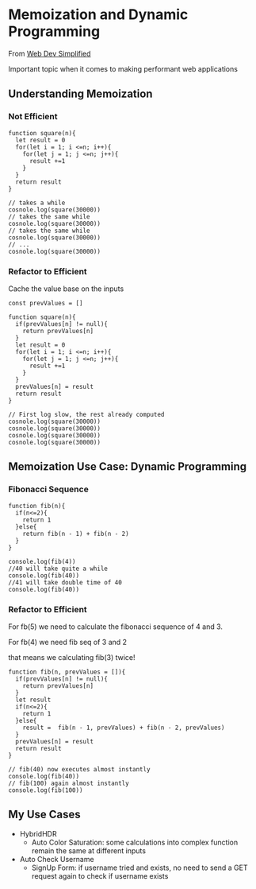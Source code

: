 # Memoization and Dynamic Programming

From [Web Dev Simplified](https://www.youtube.com/watch?v=WbwP4w6TpCk)

Important topic when it comes to making performant web applications

## Understanding Memoization

### Not Efficient
```
function square(n){
  let result = 0
  for(let i = 1; i <=n; i++){
    for(let j = 1; j <=n; j++){
      result +=1
    }
  }
  return result
}

// takes a while
cosnole.log(square(30000))
// takes the same while
cosnole.log(square(30000))
// takes the same while
cosnole.log(square(30000))
// ...
cosnole.log(square(30000))
```

### Refactor to Efficient

Cache the value base on the inputs

```
const prevValues = []

function square(n){
  if(prevValues[n] != null){
    return prevValues[n]
  }
  let result = 0
  for(let i = 1; i <=n; i++){
    for(let j = 1; j <=n; j++){
      result +=1
    }
  }
  prevValues[n] = result
  return result
}

// First log slow, the rest already computed
cosnole.log(square(30000))
cosnole.log(square(30000))
cosnole.log(square(30000))
cosnole.log(square(30000))
```

## Memoization Use Case: Dynamic Programming

### Fibonacci Sequence

```
function fib(n){
  if(n<=2){
    return 1
  }else{
    return fib(n - 1) + fib(n - 2)
  }
}

console.log(fib(4))
//40 will take quite a while
console.log(fib(40))
//41 will take double time of 40
console.log(fib(40))
```

### Refactor to Efficient
For fb(5) we need to calculate the fibonacci sequence of 4 and 3.

For fb(4) we need fib seq of 3 and 2

that means we calculating fib(3) twice!

```
function fib(n, prevValues = []){
  if(prevValues[n] != null){
    return prevValues[n]
  }
  let result
  if(n<=2){
    return 1
  }else{
    result =  fib(n - 1, prevValues) + fib(n - 2, prevValues)
  }
  prevValues[n] = result
  return result
}

// fib(40) now executes almost instantly
console.log(fib(40))
// fib(100) again almost instantly
console.log(fib(100))
```


## My Use Cases

* HybridHDR
  * Auto Color Saturation: some calculations into complex function remain the same at different inputs
* Auto Check Username
  * SignUp Form: if username tried and exists, no need to send a GET request again to check if username exists